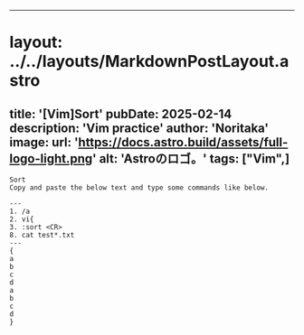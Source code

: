 
---
# layout: ../../layouts/MarkdownPostLayout.astro
title: '[Vim]Sort'
pubDate: 2025-02-14
description: 'Vim practice'
author: 'Noritaka'
image:
    url: 'https://docs.astro.build/assets/full-logo-light.png'
    alt: 'Astroのロゴ。'
tags: ["Vim",]
---


```
Sort
Copy and paste the below text and type some commands like below.

---
1. /a
2. vi{
3. :sort <CR>
8. cat test*.txt
---
{
a
b 
c
d
a
b
c
d
}
```
